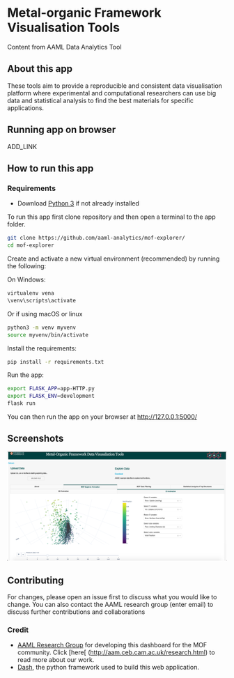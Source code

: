 # Metal-organic Framework Visualisation Tools
Content from AAML Data Analytics Tool

## About this app
These tools aim to provide a reproducible and consistent data visualisation platform where experimental and computational researchers can use big data and statistical analysis to find the best materials for specific applications.

## Running app on browser
ADD_LINK

## How to run this app

### Requirements
- Download [Python 3](https://www.python.org) if not already installed 

To run this app first clone repository and then open a terminal to the app folder.
```bash
git clone https://github.com/aaml-analytics/mof-explorer/
cd mof-explorer
```

Create and activate a new virtual environment (recommended) by running
the following:

On Windows:
```bash
virtualenv vena
\venv\scripts\activate
```

Or if using macOS or linux
```bash
python3 -m venv myvenv
source myvenv/bin/activate
```

Install the requirements:

```bash
pip install -r requirements.txt
```
Run the app:

```bash
export FLASK_APP=app-HTTP.py
export FLASK_ENV=development
flask run
```

You can then run the app on your browser at http://127.0.0.1:5000/

## Screenshots

![mof-explorer.png](mof-explorer.png)

## Contributing
For changes, please open an issue first to discuss what you would like to change. You can also contact the AAML research group (enter email) to discuss further contributions and collaborations 

### Credit

- [AAML Research Group](http://aam.ceb.cam.ac.uk) for developing this dashboard for the MOF community. Click [here[ (http://aam.ceb.cam.ac.uk/research.html) to read more about our work.
- [Dash](https://plot.ly/dash/), the python framework used to build this web application.
